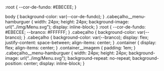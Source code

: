 :root {
--cor-de-fundo: #EBECEE;
}

body {
background-color: var(--cor-de-fundo);
}
.cabeçalho__menu-hamburguer {
width: 24px;
height: 24px;
background-image: url(“../img/Menu.svg”);
display: inline-block;
}
:root {
--cor-de-fundo: #EBECEE;
--branco: #FFFFFF;
}
.cabeçalho {
background-color: var(--branco);
}
.cabeçalho {
background-color: var(--branco);
display: flex;
justify-content: space-between;
align-items: center;
}
.container {
display: flex;
align-items: center;
}
.container__imagem {
padding: 1em;
}
.cabeçalho__menu-hamburguer {
width: 24px;
height: 24px;
background-image: url(“../img/Menu.svg”);
background-repeat: no-repeat;
background-position: center;
display: inline-block;
}
